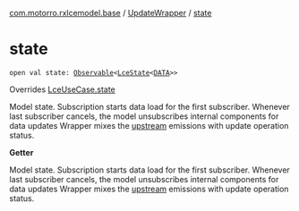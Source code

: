 [com.motorro.rxlcemodel.base](../index.md) / [UpdateWrapper](index.md) / [state](./state.md)

# state

`open val state: `[`Observable`](http://reactivex.io/RxJava/2.x/javadoc/io/reactivex/Observable.html)`<`[`LceState`](../-lce-state/index.md)`<`[`DATA`](index.md#DATA)`>>`

Overrides [LceUseCase.state](../-lce-use-case/state.md)

Model state. Subscription starts data load for the first subscriber.
Whenever last subscriber cancels, the model unsubscribes internal components for data updates
Wrapper mixes the [upstream](#) emissions with update operation status.

**Getter**

Model state. Subscription starts data load for the first subscriber.
Whenever last subscriber cancels, the model unsubscribes internal components for data updates
Wrapper mixes the [upstream](#) emissions with update operation status.

